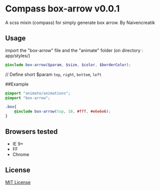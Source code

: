 # Compass box-arrow v0.0.1

A scss mixin (compass) for simply generate box arrow.
By Naivencreatik

## Usage
import the "box-arrow" file and the "animate" folder (on directory : app/styles/)

```scss
@include box-arrow($param, $size, $color, $borderColor);
```
// Define short $param
`top`, `right`, `bottom`, `left`

##Example 
```scss
@import "animate/animations";
@import "box-arrow";

.box{
    @include box-arrow(top, 10, #fff, #e6e6e6);
}
```

## Browsers tested
  - IE 9+
  - FF
  - Chrome

## License
[MIT License](http://en.wikipedia.org/wiki/MIT_License)